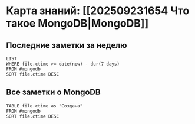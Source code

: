 # Карта знаний: [[202509231654 Что такое MongoDB|MongoDB]] 

## Последние заметки за неделю
```dataview
LIST
WHERE file.ctime >= date(now) - dur(7 days)
FROM #mongodb 
SORT file.ctime DESC
```

## Все заметки о MongoDB
```dataview
TABLE file.ctime as "Создана"
FROM #mongodb 
SORT file.ctime DESC
```

